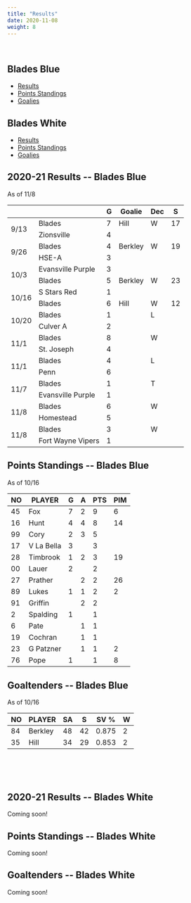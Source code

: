 ```yaml
---
title: "Results"
date: 2020-11-08
weight: 8
---
```

<div class="sponsorcontainer">
  <a id="stats-a1" href="#"><img id="stats-s1" class="image sponsor"></a>
  <a id="stats-a2" href="#"><img id="stats-s2" class="image sponsor"></a>
</div>

## Blades Blue
  * [Results](#bresults)
  * [Points Standings](#bpoints)
  * [Goalies](#bgoalies)

## Blades White
  * [Results](#wresults)
  * [Points Standings](#wpoints)
  * [Goalies](#wgoalies)


<a name="bresults"></a>2020-21 Results -- Blades Blue
------------------------------
As of 11/8
<table>
  <thead>
    <tr>
      <th></th>
      <th></th>
      <th title="Goals">G</th>
      <th title="Goaltender">Goalie</th>
      <th title="Decision">Dec</th>
      <th title="Saves">S</th>
    </tr>
  </thead>
 <tr class="odd"><td rowspan="2">9/13</td><td>Blades</td> <td>7</td><td>Hill</td><td>W</td><td>17</td></tr><tr class="odd"><td>Zionsville</td><td>4</td><td></td><td></td><td></td></tr>
 <tr class="even"><td rowspan="2">9/26</td><td>Blades</td> <td>4</td><td>Berkley</td><td>W</td><td>19</td></tr><tr class="even"><td>HSE-A</td><td>3</td><td></td><td></td><td></td></tr>
 <tr class="odd"><td rowspan="2">10/3</td><td>Evansville Purple</td><td>3</td><td></td><td></td><td></td></tr><tr class="odd"><td>Blades</td> <td>5</td><td>Berkley</td><td>W</td><td>23</td></tr>
 <tr class="even"><td rowspan="2">10/16</td><td>S Stars Red</td><td>1</td><td></td><td></td><td></td></tr><tr class="even"><td>Blades</td> <td>6</td><td>Hill</td><td>W</td><td>12</td></tr>
 <tr class="odd"><td rowspan="2">10/20</td><td>Blades</td> <td>1</td><td></td><td>L</td><td></td></tr><tr class="odd"><td>Culver A</td><td>2</td><td></td><td></td><td></td></tr>
 <tr class="even"><td rowspan="2">11/1</td><td>Blades</td> <td>8</td><td></td><td>W</td><td></td></tr><tr class="even"><td>St. Joseph</td><td>4</td><td></td><td></td><td></td></tr>
 <tr class="odd"><td rowspan="2">11/1</td><td>Blades</td> <td>4</td><td></td><td>L</td><td></td></tr><tr class="odd"><td>Penn</td><td>6</td><td></td><td></td><td></td></tr>
 <tr class="even"><td rowspan="2">11/7</td><td>Blades</td> <td>1</td><td></td><td>T</td><td></td></tr><tr class="even"><td>Evansville Purple</td><td>1</td><td></td><td></td><td></td></tr>
 <tr class="odd"><td rowspan="2">11/8</td><td>Blades</td> <td>6</td><td></td><td>W</td><td></td></tr><tr class="odd"><td>Homestead</td><td>5</td><td></td><td></td><td></td></tr>
 <tr class="even"><td rowspan="2">11/8</td><td>Blades</td> <td>3</td><td></td><td>W</td><td></td></tr><tr class="even"><td>Fort Wayne Vipers</td><td>1</td><td></td><td></td><td></td></tr>
</table>


<a name="bpoints"></a>Points Standings -- Blades Blue
----------------
As of 10/16
<table>
  <thead>
    <tr>
      <th title="Jersey Number">NO</th> <th title="Player Name">PLAYER</th>
      <th title="Goals">G</th> <th title="Assists">A</th> <th title="Points">PTS</th> <th title="Penalty Minutes">PIM</th>
    <tr>
  </thead>
<tr><td>45</td><td>Fox</td><td>7</td><td>2</td><td>9</td><td>6</td></tr>
<tr><td>16</td><td>Hunt</td><td>4</td><td>4</td><td>8</td><td>14</td></tr>
<tr><td>99</td><td>Cory</td><td>2</td><td>3</td><td>5</td><td></td></tr>
<tr><td>17</td><td>V La Bella</td><td>3</td><td></td><td>3</td><td></td></tr>
<tr><td>28</td><td>Timbrook</td><td>1</td><td>2</td><td>3</td><td>19</td></tr>
<tr><td>00</td><td>Lauer</td><td>2</td><td></td><td>2</td><td></td></tr>
<tr><td>27</td><td>Prather</td><td></td><td>2</td><td>2</td><td>26</td></tr>
<tr><td>89</td><td>Lukes</td><td>1</td><td>1</td><td>2</td><td>2</td></tr>
<tr><td>91</td><td>Griffin</td><td></td><td>2</td><td>2</td><td></td></tr>
<tr><td>2</td><td>Spalding</td><td>1</td><td></td><td>1</td><td></td></tr>
<tr><td>6</td><td>Pate</td><td></td><td>1</td><td>1</td><td></td></tr>
<tr><td>19</td><td>Cochran</td><td></td><td>1</td><td>1</td><td></td></tr>
<tr><td>23</td><td>G Patzner</td><td></td><td>1</td><td>1</td><td>2</td></tr>
<tr><td>76</td><td>Pope</td><td>1</td><td></td><td>1</td><td>8</td></tr>
</table>


<a name="bgoalies"></a>Goaltenders -- Blades Blue
----------------
As of 10/16
<table>
  <thead>
    <tr>
      <th title="Jersey Number">NO</th> <th title="Player Name">PLAYER</th>
      <th title="Shots Against">SA</th> <th title="Saves">S</th> <th title="Save Percentage">SV %</th>
      <th title="Wins">W</th>
    <tr>
  </thead>
<tr><td>84</td><td>Berkley</td><td>48</td><td>42</td><td>0.875</td><td>2</td></tr>
<tr><td>35</td><td>Hill</td><td>34</td><td>29</td><td>0.853</td><td>2</td></tr>
</table>

<br>
<br>
<br>

<a name="wresults"></a>2020-21 Results -- Blades White
------------------------------
Coming soon!

<a name="wpoints"></a>Points Standings -- Blades White
----------------
Coming soon!

<a name="wgoalies"></a>Goaltenders -- Blades White
----------------
Coming soon!

